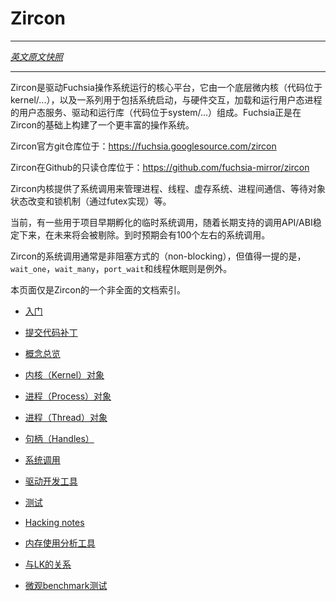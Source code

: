 # Zircon

---

[*英文原文快照*](https://github.com/fuchsia-mirror/zircon/blob/3adf3875541d28ad944637f753f8e454fa91dceb/README.md)

---

Zircon是驱动Fuchsia操作系统运行的核心平台，它由一个底层微内核（代码位于kernel/...），以及一系列用于包括系统启动，与硬件交互，加载和运行用户态进程的用户态服务、驱动和运行库（代码位于system/...）组成。Fuchsia正是在Zircon的基础上构建了一个更丰富的操作系统。

Zircon官方git仓库位于：https://fuchsia.googlesource.com/zircon

Zircon在Github的只读仓库位于：https://github.com/fuchsia-mirror/zircon

Zircon内核提供了系统调用来管理进程、线程、虚存系统、进程间通信、等待对象状态改变和锁机制（通过futex实现）等。

当前，有一些用于项目早期孵化的临时系统调用，随着长期支持的调用API/ABI稳定下来，在未来将会被剔除。到时预期会有100个左右的系统调用。

Zircon的系统调用通常是非阻塞方式的（non-blocking），但值得一提的是，`wait_one`，`wait_many`，`port_wait`和线程休眠则是例外。

本页面仅是Zircon的一个非全面的文档索引。

+ [入门](getting_started.md)
+ [提交代码补丁](https://github.com/fuchsia-mirror/zircon/tree/master/docs/contributing.md)

+ [概念总览](docs/concepts.md)
+ [内核（Kernel）对象](https://github.com/fuchsia-mirror/zircon/tree/master/docs/objects.md)
+ [进程（Process）对象](https://github.com/fuchsia-mirror/zircon/tree/master/docs/objects/process.md)
+ [进程（Thread）对象](https://github.com/fuchsia-mirror/zircon/tree/master/docs/objects/thread.md)
+ [句柄（Handles）](https://github.com/fuchsia-mirror/zircon/tree/master/docs/handles.md)
+ [系统调用](https://github.com/fuchsia-mirror/zircon/tree/master/docs/syscalls.md)

+ [驱动开发工具](https://github.com/fuchsia-mirror/zircon/tree/master/docs/ddk/overview.md)

+ [测试](https://github.com/fuchsia-mirror/zircon/tree/master/docs/testing.md)
+ [Hacking notes](https://github.com/fuchsia-mirror/zircon/tree/master/docs/hacking.md)
+ [内存使用分析工具](https://github.com/fuchsia-mirror/zircon/tree/master/docs/memory.md)
+ [与LK的关系](zx_and_lk.md)
+ [微观benchmark测试](https://github.com/fuchsia-mirror/zircon/tree/master/docs/benchmarks/microbenchmarks.md)
